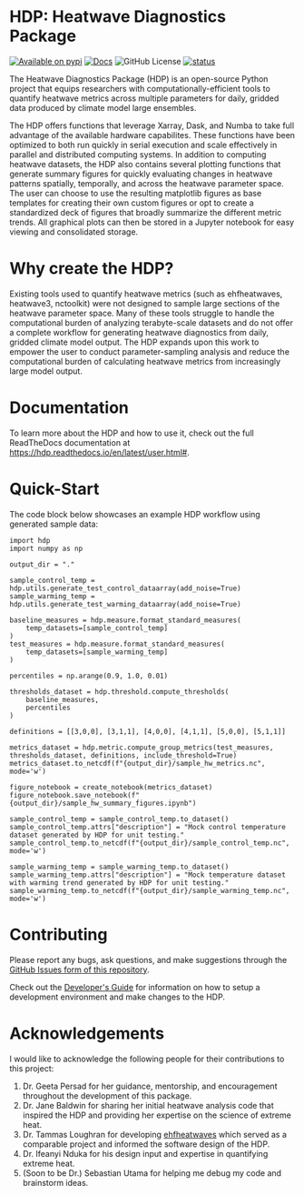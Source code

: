 # HDP: Heatwave Diagnostics Package

[![Available on pypi](https://img.shields.io/pypi/v/HDP-python.svg)](https://pypi.org/project/HDP-python/)
[![Docs](https://readthedocs.org/projects/hdp/badge/?version=latest)](https://hdp.readthedocs.io/en/latest/)
![GitHub License](https://img.shields.io/github/license/AgentOxygen/HDP)
[![status](https://joss.theoj.org/papers/071c99a9e9f52348df4de69ccdee5133/status.svg)](https://joss.theoj.org/papers/071c99a9e9f52348df4de69ccdee5133)

The Heatwave Diagnostics Package (HDP) is an open-source Python project that equips researchers with computationally-efficient tools to quantify heatwave metrics across multiple parameters for daily, gridded data produced by climate model large ensembles.

The HDP offers functions that leverage Xarray, Dask, and Numba to take full advantage of the available hardware capabilites. These functions have been optimized to both run quickly in serial execution and scale effectively in parallel and distributed computing systems. In addition to computing heatwave datasets, the HDP also contains several plotting functions that generate summary figures for quickly evaluating changes in heatwave patterns spatially, temporally, and across the heatwave parameter space. The user can choose to use the resulting matplotlib figures as base templates for creating their own custom figures or opt to create a standardized deck of figures that broadly summarize the different metric trends. All graphical plots can then be stored in a Jupyter notebook for easy viewing and consolidated storage.

# Why create the HDP?

Existing tools used to quantify heatwave metrics (such as ehfheatwaves, heatwave3, nctoolkit) were not designed to sample large sections of the heatwave parameter space. Many of these tools struggle to handle the computational burden of analyzing terabyte-scale datasets and do not offer a complete workflow for generating heatwave diagnostics from daily, gridded climate model output. The HDP expands upon this work to empower the user to conduct parameter-sampling analysis and reduce the computational burden of calculating heatwave metrics from increasingly large model output.

# Documentation

To learn more about the HDP and how to use it, check out the full ReadTheDocs documentation at https://hdp.readthedocs.io/en/latest/user.html#.

# Quick-Start

The code block below showcases an example HDP workflow using generated sample data:

```
import hdp
import numpy as np

output_dir = "."

sample_control_temp = hdp.utils.generate_test_control_dataarray(add_noise=True)
sample_warming_temp = hdp.utils.generate_test_warming_dataarray(add_noise=True)

baseline_measures = hdp.measure.format_standard_measures(
    temp_datasets=[sample_control_temp]
)
test_measures = hdp.measure.format_standard_measures(
    temp_datasets=[sample_warming_temp]
)

percentiles = np.arange(0.9, 1.0, 0.01)

thresholds_dataset = hdp.threshold.compute_thresholds(
    baseline_measures,
    percentiles
)

definitions = [[3,0,0], [3,1,1], [4,0,0], [4,1,1], [5,0,0], [5,1,1]]

metrics_dataset = hdp.metric.compute_group_metrics(test_measures, thresholds_dataset, definitions, include_threshold=True)
metrics_dataset.to_netcdf(f"{output_dir}/sample_hw_metrics.nc", mode='w')

figure_notebook = create_notebook(metrics_dataset)
figure_notebook.save_notebook(f"{output_dir}/sample_hw_summary_figures.ipynb")

sample_control_temp = sample_control_temp.to_dataset()
sample_control_temp.attrs["description"] = "Mock control temperature dataset generated by HDP for unit testing."
sample_control_temp.to_netcdf(f"{output_dir}/sample_control_temp.nc", mode='w')

sample_warming_temp = sample_warming_temp.to_dataset()
sample_warming_temp.attrs["description"] = "Mock temperature dataset with warming trend generated by HDP for unit testing."
sample_warming_temp.to_netcdf(f"{output_dir}/sample_warming_temp.nc", mode='w')
```

# Contributing

Please report any bugs, ask questions, and make suggestions through the [GitHub Issues form of this repository](https://github.com/AgentOxygen/HDP/issues).

Check out the [Developer's Guide](https://hdp.readthedocs.io/en/latest/dev_guide.html) for information on how to setup a development environment and make changes to the HDP.

# Acknowledgements

I would like to acknowledge the following people for their contributions to this project:
1. Dr. Geeta Persad for her guidance, mentorship, and encouragement throughout the development of this package.
2. Dr. Jane Baldwin for sharing her initial heatwave analysis code that inspired the HDP and providing her expertise on the science of extreme heat.
3. Dr. Tammas Loughran for developing [ehfheatwaves](https://github.com/tammasloughran/ehfheatwaves) which served as a comparable project and informed the software design of the HDP.
4. Dr. Ifeanyi Nduka for his design input and expertise in quantifying extreme heat.
5. (Soon to be Dr.) Sebastian Utama for helping me debug my code and brainstorm ideas.
